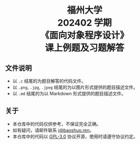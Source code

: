 <h1 align="center">福州大学<br />202402 学期<br />《面向对象程序设计》<br />课上例题及习题解答</h1>

## 文件说明

- 以 `.c` 结尾的为题目解答的代码文件。
- 以 `.png`, `.jpg`, `.jpeg` 结尾的为以图片形式提供的题目描述文件。
- 以 `.md` 结尾的为以 Markdown 形式提供的题目描述文件。

## 关于

- 本仓库中的代码仅供参考，不保证完全正确。
- 如有疑问，请邮件联系 [i@baoshuo.ren](mailto:i@baoshuo.ren)。
- 本仓库中的代码以 [GPL-3.0](./LICENSE) 协议开源，使用时请遵守协议约定。
